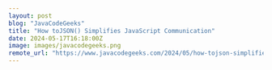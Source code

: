 ```yaml
---
layout: post
blog: "JavaCodeGeeks"
title: "How toJSON() Simplifies JavaScript Communication"
date: 2024-05-17T16:18:00Z
image: images/javacodegeeks.png
remote_url: "https://www.javacodegeeks.com/2024/05/how-tojson-simplifies-javascript-communication.html"
---
```

